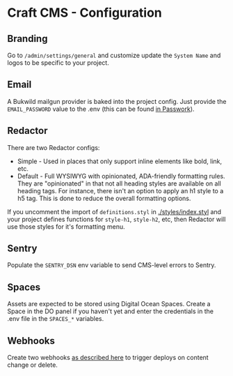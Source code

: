 # Craft CMS - Configuration

## Branding

Go to `/admin/settings/general` and customize update the `System Name` and logos to be specific to your project.

## Email

A Bukwild mailgun provider is baked into the project config.  Just provide the `EMAIL_PASSWORD` value to the .env (this can be found [in Passwork](https://passwork.me/#!/p/60a68d7715aaca7283342a7e)).

## Redactor

There are two Redactor configs:

- Simple - Used in places that only support inline elements like bold, link, etc.
- Default - Full WYSIWYG with opinionated, ADA-friendly formatting rules.  They are "opinionated" in that not all heading styles are available on all heading tags.  For instance, there isn't an option to apply an h1 style to a h5 tag.  This is done to reduce the overall formatting options.

If you uncomment the import of `definitions.styl` in [./styles/index.styl](./styles/index.styl) and your project defines functions for `style-h1`, `style-h2`, etc, then Redactor will use those styles for it's formatting menu.

## Sentry

Populate the `SENTRY_DSN` env variable to send CMS-level errors to Sentry.

## Spaces

Assets are expected to be stored using Digital Ocean Spaces.  Create a Space in the DO panel if you haven't yet and enter the credentials in the .env file in the `SPACES_*` variables.

## Webhooks

Create two webhooks [as described here](./webhooks.md) to trigger deploys on content change or delete.
